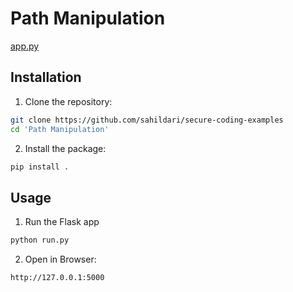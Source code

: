 # Path Manipulation 

[app.py](./pythonapp/pathmanipulation/src/app.pysrc/app.py)


## Installation

1. Clone the repository:
```sh
git clone https://github.com/sahildari/secure-coding-examples
cd 'Path Manipulation'
```
2. Install the package:   
```sh
pip install .
```
## Usage
1. Run the Flask app
```sh
python run.py
```
2. Open in Browser:
```
http://127.0.0.1:5000
```
